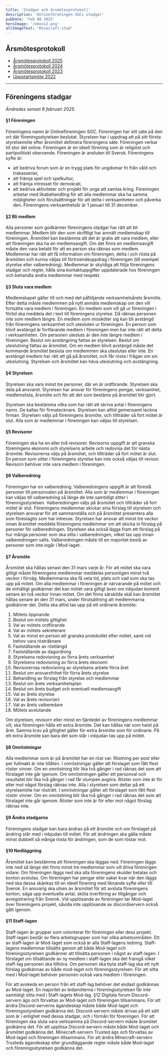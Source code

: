 ```yaml
---
title: 'Stadgar och årsmötesprotokoll'
description: 'Onlineföreningen SGCs stadgar'
pubDate: 'Feb 08 2025'
heroImage: '/omoss2.png'
altImageText: "Minecraft-stad"
---
```

## Årsmötesprotokoll
- <a href="/download/årsmöte-2025.pdf">Årsmötesprotokoll 2025</a>
- <a href="/download/årsmöte-2024.pdf">Årsmötesprotokoll 2024</a>
- <a href="/download/årsmöte-2023.pdf">Årsmötesprotokoll 2023</a>
- <a href="/download/uppstartsmöte-2022.pdf">Uppstartsmöte 2022</a>
---
## Föreningens stadgar
*Ändrades senast 8 februari 2025.*
#### §1 Föreningen
Föreningens namn är Onlineföreningen SGC.
Föreningen har sitt säte på den ort där föreningsstyrelsen beslutat. Styrelsen har i uppdrag
att på sitt första styrelsemöte efter årsmötet definiera föreningens säte.
Föreningen verkar till stor del online.
Föreningen är en ideell förening som är religiöst och partipolitiskt oberoende.
Föreningen är ansluten till Sverok.
Föreningens syfte är:
- att bedriva forum som är en trygg plats för ungdomar fri från våld och trakasserier,
- att främja spel och spelkultur,
- att främja intresset för demokrati,
- att bedriva aktiviteter och projekt för unga att samlas kring.
Föreningen arbetar med likabehandling för att alla medlemmar ska ha samma möjligheter
och förutsättningar för att delta i verksamheten och påverka den.
Föreningens verksamhetsår är 1 januari till 31 december.

#### §2 Bli medlem
Alla personer som godkänner föreningens stadgar har rätt att bli medlemmar.
Medlem blir den som skriftligt har anmält medlemskap till föreningen.
Årsmötet kan bestämma att det är gratis att vara medlem, eller att föreningen ska ha en
medlemsavgift. Om det finns en medlemsavgift måste den vara betald för att en person ska
räknas som medlem.
Medlemmar har rätt att få information om föreningen, delta i och rösta på årsmöten och
kunna väljas till förtroendeuppdrag i föreningen (till exempel styrelse eller valberedning).
Medlemmar är skyldiga att följa föreningens stadgar och regler, hålla sina kontaktuppgifter
uppdaterade hos föreningen och behandla andra medlemmar med respekt.

#### §3 Sluta vara medlem
Medlemskapet gäller till och med det påföljande verksamhetsårets årsmöte. Efter detta
måste medlemmen på nytt anmäla medlemskap om den vill fortsätta vara medlem i
föreningen.
En medlem som vill gå ur föreningen i förtid ska meddela det i text till föreningens styrelse.
Då räknas personen inte som medlem längre.
En medlem som missköter sig kan bli avstängd från föreningens verksamhet och utesluten
ur föreningen. En person som blivit avstängd är fortfarande medlem i föreningen men har
inte rätt att delta i verksamheten. Om personen utesluts är den inte längre medlem i
föreningen. Beslut om avstängning fattas av styrelsen. Beslut om uteslutning fattas av
årsmötet. Om en medlem blivit avstängd måste det kommande årsmötet besluta om
medlemmen ska uteslutas eller inte. En avstängd medlem har rätt att gå på årsmötet, och får
rösta i frågan om sin uteslutning. Styrelsen och årsmötet kan häva uteslutning och
avstängning.

#### §4 Styrelsen
Styrelsen ska vara minst tre personer, där en är ordförande. Styrelsen ska dela på ansvaret.
Styrelsen har ansvar för föreningens pengar, verksamhet, medlemslista, årsmöte och för att
det som bestäms på årsmötet blir gjort.

Styrelsen ska bestämma vilka som har rätt att skriva avtal i föreningens namn. De kallas för
firmatecknare. Styrelsen kan alltid gemensamt teckna firman.
Styrelsen väljs på föreningens årsmöte, och tillträder så fort mötet är slut.
Alla som är medlemmar i föreningen kan väljas till styrelsen.

#### §5 Revisorer
Föreningen ska ha en eller två revisorer.
Revisorns uppgift är att granska föreningens ekonomi och styrelsens arbete och redovisa
det för nästa årsmöte.
Revisorerna väljs på årsmötet, och tillträder så fort mötet är slut.
En person som sitter i föreningens styrelse kan inte också väljas till revisor.
Revisorn behöver inte vara medlem i föreningen.

#### §6 Valberedning
Föreningen har en valberedning.
Valberedningens uppgift är att föreslå personer till personvalen på årsmötet.
Alla som är medlemmar i föreningen kan väljas till valberedning så länge de inte samtidigt sitter i föreningsstyrelsen.
Valberedningen väljs på årsmötet och tillträder så fort mötet är slut.
Föreningens medlemmar skickar sina förslag till styrelsen och styrelsen ansvarar för att
sammanställa och på årsmötet presentera alla som föreslagits som har intresse.
Styrelsen har ansvar att minst tre veckor innan årsmötet meddela föreningens medlemmar
om att skicka in förslag på personer för valberedningen.
Styrelsen ska också lägga fram ett förslag på hur många personer som ska sitta i
valberedningen, vilket tas upp innan valberedningen valts.
Valberedningen måste till en majoritet bestå av personer som inte ingår i Mod-laget.

#### §7 Årsmöte
Årsmötet ska hållas senast den 31 mars varje år.
För att mötet ska vara giltigt måste föreningens medlemmar meddelas personligen minst två
veckor i förväg. Medlemmarna ska få veta tid, plats och vad som ska tas upp på mötet. Om
alla medlemmar i föreningen är närvarande på mötet och de enhälligt godkänner det kan
mötet vara giltigt även om inbjudan kommit senare än två veckor innan mötet.
Om det finns särskilda skäl kan årsmötet hållas senare än den 31 mars, under förutsättning
att medlemmarna godkänner det.
Detta ska alltid tas upp på ett ordinarie årsmöte:
1) Mötets öppnande
2) Beslut om mötets giltighet
3) Val av mötets ordförande
4) Val av mötets sekreterare
5) Val av minst en person att granska protokollet efter mötet, samt vid behov vara
rösträknare
6) Fastställande av röstlängd
7) Fastställande av dagordning
8) Styrelsens redovisning av förra årets verksamhet
9) Styrelsens redovisning av förra årets ekonomi
10) Revisorernas redovisning av styrelsens arbete förra året
11) Beslut om ansvarsfrihet för förra årets styrelse
12) Behandling av förslag från styrelse och medlemmar
13) Beslut om årets verksamhetsplan
14) Beslut om årets budget och eventuell medlemsavgift
15) Val av årets styrelse
16) Val av årets revisor(er)
17) Val av årets valberedare
18) Mötets avslutande

Om styrelsen, revisorn eller minst en fjärdedel av föreningens medlemmar vill, ska
föreningen hålla ett extra årsmöte. Det kan hållas när som helst på året. Samma krav på
giltighet gäller för extra årsmöte som för ordinarie. På ett extra årsmöte kan bara det som
står i inbjudan tas upp på mötet.

#### §8 Omröstningar
Alla medlemmar som är på årsmötet har en röst var. Röstning per post eller per fullmakt är
inte tillåten. I omröstningar gäller att förslaget som fått flest röster vinner. Om en omröstning
blir lika två gånger i rad räknas det som att förslaget inte går igenom. Om omröstningen
gäller ett personval och resultatet blir lika två gånger i rad får slumpen avgöra. Röster som
inte är för eller mot något förslag räknas inte.
Alla i styrelsen som deltar på ett styrelsemöte har rösträtt. I omröstningar gäller att förslaget
som fått flest röster vinner. Om en omröstning blir lika två gånger i rad räknas det som att
förslaget inte går igenom. Röster som inte är för eller mot något förslag räknas inte.

#### §9 Ändra stadgarna
Föreningens stadgar kan bara ändras på ett årsmöte och om förslaget på ändring står med i inbjudan till mötet. För att ändringen ska gälla måste minst dubbelt så många rösta för
ändringen, som de som röstar mot.

#### §10 Nedläggning
Årsmötet kan bestämma att föreningen ska läggas ned. Föreningen läggs inte ned så länge
det finns minst tre medlemmar som vill driva föreningen vidare. Om föreningen läggs ned
ska alla föreningens skulder betalas och konton avslutas. Om föreningen har pengar eller
saker kvar när den läggs ned ska dessa skänkas till en ideell förening med liknande syfte
eller till Sverok. En ansvarig ska utses av årsmötet för att avsluta föreningens konton, säga
upp eventuella avtal, sköta överföring av tillgångar och avregistrering från Sverok.
Vid upplösande av föreningen tar Mod-laget över föreningens projekt, såvida inte
upplösande av discordservern också gått igenom.

#### §11 Staff-lagen
Staff-lagen är grupper som volonterar för föreningen eller dess projekt.
Staff-lagen består av flera arbetsgrupper som har olika arbetsområden.
Ett av staff-lagen är Mod-laget som också är alla Staff-lagens ledning.
Staff-lagens medlemmar tillsätts genom att både Mod-laget och föreningsstyrelsen
godkänner att tillsätta personen i något av staff-lagen. I förslaget om tillsättande av ny
medlem i staff-lagen ska det framgå vilket staff-lag personen ska tillhöra. Om personen ska
byta staff-lag ska ett nytt förslag godkännas av både mod-laget och föreningsstyrelsen.
För att sitta med i Mod-laget behöver personen också vara medlem i föreningen.

För att avskeda en person från ett staff-lag behöver det endast godkännas av Mod-laget.
En majoritet av ledamöterna i föreningsstyrelsen får inte samtidigt sitta med i Staff-lagets
Mod-lag.
§12 Digitala forum
Discord-servern ägs och förvaltas av Mod-laget och föreningen tillsammans. För att ändra
Discord-serverns ägandeskap måste både Mod-laget och föreningsstyrelsen godkänna det.
Discord-servern måste drivas på ett sätt som är i enlighet med dessa stadgar, och i förmån
för föreningen.
För att föreningen ska sluta vara verksamma på Discord-servern måste årsmötet godkänna
det. För att upplösa Discord-servern måste både Mod-laget och årsmötet godkänna det.
Minecraft-servern Trusted ägs och förvaltas av Mod-laget och föreningen tillsammans. För
att ändra Minecraft-servern Trusteds ägandeskap eller grundläggande regler måste både
Mod-laget och föreningsstyrelsen godkänna det.


